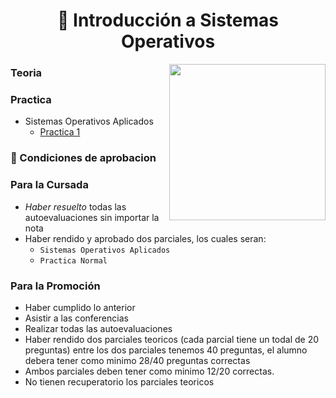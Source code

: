 <h1 align="center"> 🐧 Introducción a Sistemas Operativos</h1>

<p><img width="250" align='right' src="https://media.giphy.com/media/3og0IV7MOCfnm85iRa/giphy-downsized-large.gif"></p>



### Teoria


### Practica

- Sistemas Operativos Aplicados
  - [Practica 1](/Documentos/Practica1.md)

### 📝 Condiciones de aprobacion

### Para la Cursada

- *Haber resuelto* todas las autoevaluaciones sin importar la nota
- Haber rendido y aprobado dos parciales, los cuales seran:
  - `Sistemas Operativos Aplicados`
  - `Practica Normal`  


### Para la Promoción
- Haber cumplido lo anterior
- Asistir a las conferencias
- Realizar todas las autoevaluaciones
- Haber rendido dos parciales teoricos (cada parcial tiene un todal de 20 preguntas) entre los dos parciales tenemos 40 preguntas, el alumno debera tener como minimo 28/40 preguntas correctas
- Ambos parciales deben tener como minimo 12/20 correctas.
- No tienen recuperatorio los parciales teoricos 
